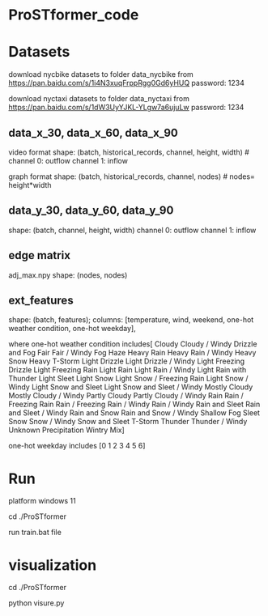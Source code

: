 # ProSTformer_code
# Datasets
download nycbike datasets to folder data_nycbike
 from https://pan.baidu.com/s/1i4N3xuqFrppRgg0Gd6yHUQ  password: 1234

download nyctaxi datasets to folder data_nyctaxi from https://pan.baidu.com/s/1dW3UyYJKL-YLgw7a6ujuLw  password: 1234

## data_x_30, data_x_60, data_x_90
video format shape: (batch, historical_records, channel, height, width) # channel 0: outflow  channel 1: inflow

graph format shape: (batch, historical_records, channel, nodes) # nodes= height*width

## data_y_30, data_y_60, data_y_90
shape: (batch, channel, height, width) channel 0: outflow  channel 1: inflow

## edge matrix

adj_max.npy shape: (nodes, nodes) 


## ext_features 
shape: (batch, features); columns: [temperature, wind, weekend, one-hot weather condition, one-hot weekday], 

where one-hot weather condition includes[  Cloudy	Cloudy / Windy	Drizzle and Fog	Fair	Fair / Windy	Fog	Haze	Heavy Rain	Heavy Rain / Windy	Heavy Snow	Heavy T-Storm	Light Drizzle	Light Drizzle / Windy	Light Freezing Drizzle	Light Freezing Rain	Light Rain	Light Rain / Windy	Light Rain with Thunder	Light Sleet	Light Snow	Light Snow / Freezing Rain	Light Snow / Windy	Light Snow and Sleet	Light Snow and Sleet / Windy	Mostly Cloudy	Mostly Cloudy / Windy	Partly Cloudy	Partly Cloudy / Windy	Rain	Rain / Freezing Rain	Rain / Freezing Rain / Windy	Rain / Windy	Rain and Sleet	Rain and Sleet / Windy	Rain and Snow	Rain and Snow / Windy	Shallow Fog	Sleet	Snow	Snow / Windy	Snow and Sleet	T-Storm	Thunder	Thunder / Windy	Unknown Precipitation	Wintry Mix]

one-hot weekday includes [0	1	2	3	4	5	6]


# Run 
platform windows 11

cd ./ProSTformer

run train.bat file

# visualization
cd ./ProSTformer

python visure.py
